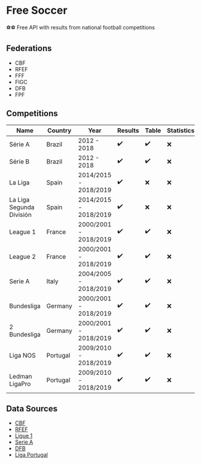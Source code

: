 # Free Soccer

:soccer::soccer: Free API with results from national football competitions

## Federations

* CBF
* RFEF
* FFF
* FIGC
* DFB
* FPF

## Competitions

Name | Country | Year | Results | Table | Statistics | Flags
------------ | ------------- | ------------- | ------------- | ------------- | ------------- | -------------
Série A | Brazil | 2012 - 2018 | :heavy_check_mark: | :heavy_check_mark: | :x: | :heavy_check_mark:
Série B | Brazil | 2012 - 2018 | :heavy_check_mark: | :heavy_check_mark: | :x: | :heavy_check_mark:
La Liga | Spain | 2014/2015 - 2018/2019 | :heavy_check_mark: | :x: | :x: | :x:
La Liga Segunda División | Spain | 2014/2015 - 2018/2019 | :heavy_check_mark: | :x: | :x: | :x:
League 1 | France | 2000/2001 - 2018/2019 | :heavy_check_mark: | :heavy_check_mark: | :x: | :heavy_check_mark:
League 2 | France | 2000/2001 - 2018/2019 | :heavy_check_mark: | :heavy_check_mark: | :x: | :heavy_check_mark:
Serie A | Italy | 2004/2005 - 2018/2019 | :heavy_check_mark: | :heavy_check_mark: | :x: | :heavy_check_mark:
Bundesliga | Germany | 2000/2001 - 2018/2019 | :heavy_check_mark: | :heavy_check_mark: | :x: | :heavy_check_mark:
2 Bundesliga | Germany | 2000/2001 - 2018/2019 | :heavy_check_mark: | :heavy_check_mark: | :x: | :heavy_check_mark:
Liga NOS | Portugal | 2009/2010 - 2018/2019 | :heavy_check_mark: | :heavy_check_mark: | :x: | :x:
Ledman LigaPro | Portugal | 2009/2010 - 2018/2019 | :heavy_check_mark: | :heavy_check_mark: | :x: | :x:

## Data Sources

* [CBF](http://cbf.com.br/)
* [RFEF](http://www.rfef.es/)
* [Ligue 1](https://www.ligue1.com/)
* [Serie A](http://www.legaseriea.it/)
* [DFB](https://www.dfb.de/)
* [Liga Portugal](http://ligaportugal.pt/)